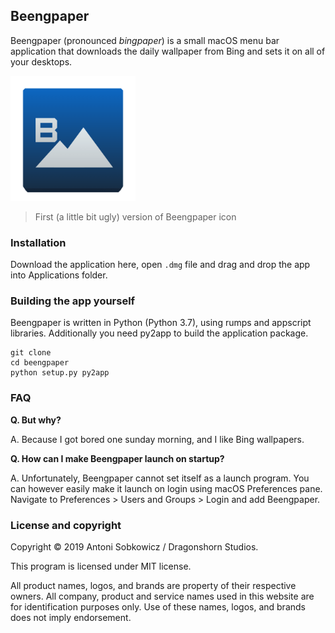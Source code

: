 ## Beengpaper

Beengpaper (pronounced *bingpaper*) is a small macOS menu bar
application that downloads the daily wallpaper from Bing and sets it on
all of your desktops.

<img src="app_icon.png" alt="Bgnpaper Icon" width="200"/>

> First (a little bit ugly) version of Beengpaper icon

### Installation 

Download the application here, open `.dmg` file and drag and drop the
app into Applications folder.

### Building the app yourself

Beengpaper is written in Python (Python 3.7), using rumps and appscript
libraries. Additionally you need py2app to build the application
package.

```
git clone
cd beengpaper
python setup.py py2app
```

### FAQ
**Q. But why?**

A. Because I got bored one sunday morning, and I like Bing wallpapers.
 
**Q. How can I make Beengpaper launch on startup?**

A. Unfortunately, Beengpaper cannot set itself as a launch program. You
can however easily make it launch on login using macOS Preferences pane.
Navigate to Preferences > Users and Groups > Login and add Beengpaper.

### License and copyright

Copyright © 2019 Antoni Sobkowicz / Dragonshorn Studios.

This program is licensed under MIT license.

All product names, logos, and brands are property of their respective
owners. All company, product and service names used in this website are
for identification purposes only. Use of these names, logos, and brands
does not imply endorsement.
